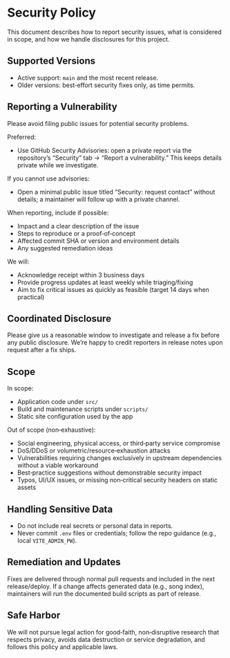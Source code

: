 # Security Policy

This document describes how to report security issues, what is considered in scope, and how we handle disclosures for this project.

## Supported Versions

- Active support: `main` and the most recent release.
- Older versions: best‑effort security fixes only, as time permits.

## Reporting a Vulnerability

Please avoid filing public issues for potential security problems.

Preferred:
- Use GitHub Security Advisories: open a private report via the repository’s “Security” tab → “Report a vulnerability.” This keeps details private while we investigate.

If you cannot use advisories:
- Open a minimal public issue titled “Security: request contact” without details; a maintainer will follow up with a private channel.

When reporting, include if possible:
- Impact and a clear description of the issue
- Steps to reproduce or a proof‑of‑concept
- Affected commit SHA or version and environment details
- Any suggested remediation ideas

We will:
- Acknowledge receipt within 3 business days
- Provide progress updates at least weekly while triaging/fixing
- Aim to fix critical issues as quickly as feasible (target 14 days when practical)

## Coordinated Disclosure

Please give us a reasonable window to investigate and release a fix before any public disclosure. We’re happy to credit reporters in release notes upon request after a fix ships.

## Scope

In scope:
- Application code under `src/`
- Build and maintenance scripts under `scripts/`
- Static site configuration used by the app

Out of scope (non‑exhaustive):
- Social engineering, physical access, or third‑party service compromise
- DoS/DDoS or volumetric/resource‑exhaustion attacks
- Vulnerabilities requiring changes exclusively in upstream dependencies without a viable workaround
- Best‑practice suggestions without demonstrable security impact
- Typos, UI/UX issues, or missing non‑critical security headers on static assets

## Handling Sensitive Data

- Do not include real secrets or personal data in reports.
- Never commit `.env` files or credentials; follow the repo guidance (e.g., local `VITE_ADMIN_PW`).

## Remediation and Updates

Fixes are delivered through normal pull requests and included in the next release/deploy. If a change affects generated data (e.g., song index), maintainers will run the documented build scripts as part of release.

## Safe Harbor

We will not pursue legal action for good‑faith, non‑disruptive research that respects privacy, avoids data destruction or service degradation, and follows this policy and applicable laws.

